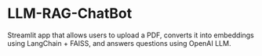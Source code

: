 # LLM-RAG-ChatBot
Streamlit app that allows users to upload a PDF, converts it into embeddings using LangChain + FAISS, and answers questions using OpenAI LLM.
